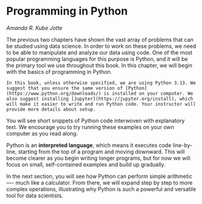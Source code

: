 # Programming in Python
*Amanda R. Kube Jotte*

The previous two chapters have shown the vast array of problems that can be studied using data science. In order to work on these problems, we need to be able to manipulate and analyze our data using code. One of the most popular programming languages for this purpose is Python, and it will be the primary tool we use throughout this book. In this chapter, we will begin with the basics of programming in Python.

```{note}
In this book, unless otherwise specified, we are using Python 3.13. We suggest that you ensure the same version of [Python](https://www.python.org/downloads/) is installed on your computer. We also suggest installing [Jupyter](https://jupyter.org/install), which will make it easier to write and run Python code. Your instructor will provide more details about setup.
```

You will see short snippets of Python code interwoven with explanatory text. We encourage you to try running these examples on your own computer as you read along.

Python is an **interpreted language**, which means it executes code line-by-line, starting from the top of a program and moving downward. This will become clearer as you begin writing longer programs, but for now we will focus on small, self-contained examples and build up gradually.

In the next section, you will see how Python can perform simple arithmetic —- much like a calculator. From there, we will expand step by step to more complex operations, illustrating why Python is such a powerful and versatile tool for data scientists.